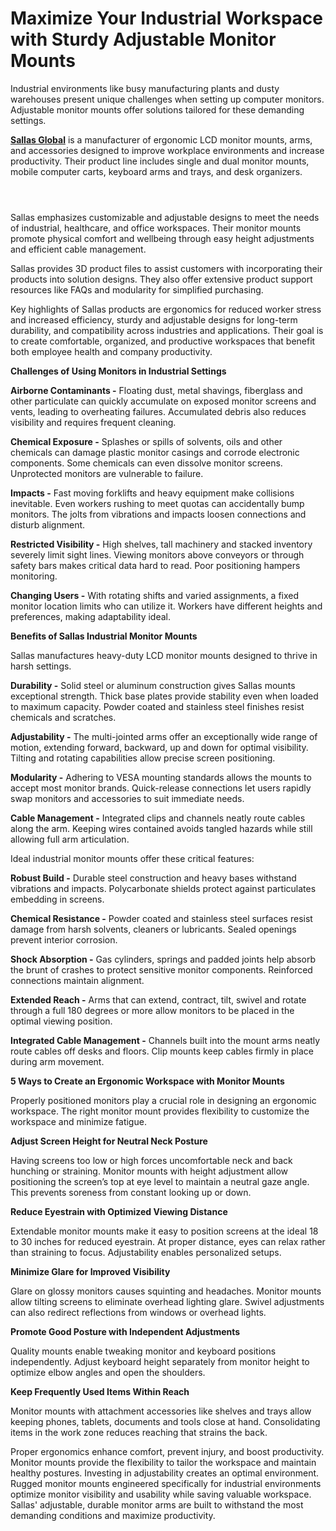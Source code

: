 # Maximize Your Industrial Workspace with Sturdy Adjustable Monitor Mounts

Industrial environments like busy manufacturing plants and dusty warehouses present unique challenges when setting up computer monitors. Adjustable monitor mounts offer solutions tailored for these demanding settings.

[**Sallas Global**](https://sallasglobal.com/) is a manufacturer of ergonomic LCD monitor mounts, arms, and accessories designed to improve workplace environments and increase productivity. Their product line includes single and dual monitor mounts, mobile computer carts, keyboard arms and trays, and desk organizers.

<p align="center"><a href="#" style="display: block; padding: 1em 0; text-align: center; "><img alt="" border="0" data-original-height="466" data-original-width="470" src="https://blogger.googleusercontent.com/img/b/R29vZ2xl/AVvXsEh-5_KRdddoULK1COzoly_xbnk1GUnmaoHBq_GDoVUPu3ocExZk1u5od2BmbetG3oJb3n6VCAonRuqDqKEHVcaR-Lc4TFky90XJDn3Fv_omKluhC5gVApOLM1hVQnXczqe8yGgNGFju3UeiBg-ZO_ozNrSpeZiH_PZQiR_NEoshX0T8kATOcCY_0KR-QvfT/s1600/SALLASGLOBAL.png"/></a></p>

Sallas emphasizes customizable and adjustable designs to meet the needs of industrial, healthcare, and office workspaces. Their monitor mounts promote physical comfort and wellbeing through easy height adjustments and efficient cable management.

Sallas provides 3D product files to assist customers with incorporating their products into solution designs. They also offer extensive product support resources like FAQs and modularity for simplified purchasing.

Key highlights of Sallas products are ergonomics for reduced worker stress and increased efficiency, sturdy and adjustable designs for long-term durability, and compatibility across industries and applications. Their goal is to create comfortable, organized, and productive workspaces that benefit both employee health and company productivity.  

**Challenges of Using Monitors in Industrial Settings**

**Airborne Contaminants -** Floating dust, metal shavings, fiberglass and other particulate can quickly accumulate on exposed monitor screens and vents, leading to overheating failures. Accumulated debris also reduces visibility and requires frequent cleaning.

**Chemical Exposure -** Splashes or spills of solvents, oils and other chemicals can damage plastic monitor casings and corrode electronic components. Some chemicals can even dissolve monitor screens. Unprotected monitors are vulnerable to failure.

**Impacts -** Fast moving forklifts and heavy equipment make collisions inevitable. Even workers rushing to meet quotas can accidentally bump monitors. The jolts from vibrations and impacts loosen connections and disturb alignment.

**Restricted Visibility -** High shelves, tall machinery and stacked inventory severely limit sight lines. Viewing monitors above conveyors or through safety bars makes critical data hard to read. Poor positioning hampers monitoring.

**Changing Users -** With rotating shifts and varied assignments, a fixed monitor location limits who can utilize it. Workers have different heights and preferences, making adaptability ideal.

**Benefits of Sallas Industrial Monitor Mounts**

Sallas manufactures heavy-duty LCD monitor mounts designed to thrive in harsh settings.

**Durability -** Solid steel or aluminum construction gives Sallas mounts exceptional strength. Thick base plates provide stability even when loaded to maximum capacity. Powder coated and stainless steel finishes resist chemicals and scratches.

**Adjustability -** The multi-jointed arms offer an exceptionally wide range of motion, extending forward, backward, up and down for optimal visibility. Tilting and rotating capabilities allow precise screen positioning.

**Modularity -** Adhering to VESA mounting standards allows the mounts to accept most monitor brands. Quick-release connections let users rapidly swap monitors and accessories to suit immediate needs.

**Cable Management -** Integrated clips and channels neatly route cables along the arm. Keeping wires contained avoids tangled hazards while still allowing full arm articulation.

Ideal industrial monitor mounts offer these critical features:

**Robust Build -** Durable steel construction and heavy bases withstand vibrations and impacts. Polycarbonate shields protect against particulates embedding in screens.

**Chemical Resistance -** Powder coated and stainless steel surfaces resist damage from harsh solvents, cleaners or lubricants. Sealed openings prevent interior corrosion.

**Shock Absorption -** Gas cylinders, springs and padded joints help absorb the brunt of crashes to protect sensitive monitor components. Reinforced connections maintain alignment.

**Extended Reach -** Arms that can extend, contract, tilt, swivel and rotate through a full 180 degrees or more allow monitors to be placed in the optimal viewing position.
 
**Integrated Cable Management -** Channels built into the mount arms neatly route cables off desks and floors. Clip mounts keep cables firmly in place during arm movement.

**5 Ways to Create an Ergonomic Workspace with Monitor Mounts**

Properly positioned monitors play a crucial role in designing an ergonomic workspace. The right monitor mount provides flexibility to customize the workspace and minimize fatigue.

**Adjust Screen Height for Neutral Neck Posture**

Having screens too low or high forces uncomfortable neck and back hunching or straining. Monitor mounts with height adjustment allow positioning the screen’s top at eye level to maintain a neutral gaze angle. This prevents soreness from constant looking up or down.

**Reduce Eyestrain with Optimized Viewing Distance**

Extendable monitor mounts make it easy to position screens at the ideal 18 to 30 inches for reduced eyestrain. At proper distance, eyes can relax rather than straining to focus. Adjustability enables personalized setups.

**Minimize Glare for Improved Visibility**

Glare on glossy monitors causes squinting and headaches. Monitor mounts allow tilting screens to eliminate overhead lighting glare. Swivel adjustments can also redirect reflections from windows or overhead lights.

**Promote Good Posture with Independent Adjustments**

Quality mounts enable tweaking monitor and keyboard positions independently. Adjust keyboard height separately from monitor height to optimize elbow angles and open the shoulders.

**Keep Frequently Used Items Within Reach**

Monitor mounts with attachment accessories like shelves and trays allow keeping phones, tablets, documents and tools close at hand. Consolidating items in the work zone reduces reaching that strains the back.

Proper ergonomics enhance comfort, prevent injury, and boost productivity. Monitor mounts provide the flexibility to tailor the workspace and maintain healthy postures. Investing in adjustability creates an optimal environment. Rugged monitor mounts engineered specifically for industrial environments optimize monitor visibility and usability while saving valuable workspace. Sallas' adjustable, durable monitor arms are built to withstand the most demanding conditions and maximize productivity.
